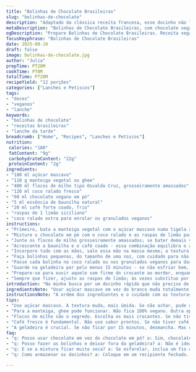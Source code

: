 ```yaml
---
title: "Bolinhas de Chocolate Brasileiras"
slug: "bolinhas-de-chocolate"
description: "Adaptado da clássica receita francesa, esse docinho não leva ovos nem lactose. Substituí o açúcar tradicional por mascavo, o cacau por chocolate vegano e acrescentei café coado para dar um sabor mais intenso. Mistura de texturas entre o crocante do floco de milho e o sabor cítrico da raspinha de laranja. Fácil, rápido, sem forno, perfeito para beliscar no fim da tarde junto com um café fresco."
metaDescription: "Bolinhas de Chocolate Brasileiras, com chocolate vegano e café. Delícia crocante e fácil de fazer, sem açúcar branco e sem forno."
ogDescription: "Prepare Bolinhas de Chocolate Brasileiras. Receita vegana com café e chocolate. Crocante e fácil de fazer, ideal para um lanche da tarde."
focusKeyphrase: "Bolinhas de Chocolate Brasileiras"
date: 2025-08-10
draft: false
image: bolinhas-de-chocolate.jpg
author: "Julia"
prepTime: PT20M
cookTime: PT0M
totalTime: PT20M
recipeYield: "12 porções"
categories: ["Lanches e Petiscos"]
tags:
- "doces"
- "veganos"
- "lanche"
keywords:
- "bolinhas de chocolate"
- "receitas brasileiras"
- "lanche da tarde"
breadcrumb: ["Home", "Recipes", "Lanches e Petiscos"]
nutrition: 
 calories: "180"
 fatContent: "9g"
 carbohydrateContent: "22g"
 proteinContent: "2g"
ingredients:
- "180 ml açúcar mascavo"
- "110 g manteiga vegetal ou ghee"
- "400 ml flocos de milho tipo Osvaldo Cruz, grosseiramente amassados"
- "120 ml coco ralado fresco"
- "60 ml chocolate vegano em pó"
- "5 ml essência de baunilha natural"
- "20 ml café forte coado, frio"
- "raspas de 1 limão siciliano"
- "coco ralado extra para enrolar ou granulados veganos"
instructions:
- "Primeiro, bata a manteiga vegetal com o açúcar mascavo numa tigela até conseguir um creme homogêneo e levemente aerado; a textura tem que ficar macia ao toque, sem ficar corrida."
- "Misture o chocolate em pó com o coco ralado e as raspas de limão para dar aquele aroma que corta a doçura — o toque cítrico ativa o paladar, não subestime."
- "Junte os flocos de milho grosseiramente amassados; se bater demais vai perder a crocância que faz diferença, então mãos leves mas firmes ao envolver tudo."
- "Acrescente a baunilha e o café coado - essa combinação equilibra o amargor com a doçura do açúcar mascavo; se quiser, pode usar cachaça ao invés de café para dar um perfil tropical, fica outra história."
- "Incorpore tudo com as mãos, vale essa mão na massa mesmo; a textura tem que ser consistente pra modelar."
- "Faça bolinhas pequenas, do tamanho de uma noz, com cuidado para não esfarelar; se estiver muito seca, um fiozinho de água ou café, mas nada de exagerar, senão gruda demais."
- "Passe cada bolinha no coco ralado ou nos granulados veganos para dar acabamento e textura; essa etapa é fundamental pra evitar que grudem e também dá um visual artesanal."
- "Guarde na geladeira por pelo menos 15 minutos - se não esfriar bem, desmancha na hora de servir. Se improvisar na geladeira, o ponto da manteiga vai ajudar a ajustar a firmeza."
- "Prepare-se para ouvir aquele som firme do crocante ao morder, enquanto o aroma da baunilha e do limão invade a cozinha."
- "Sempre que fizer, ajusto as raspas de limão; às vezes substituo por laranja pra dar uma variação de sabor, especialmente no inverno, quando o cítrico heavy é melhor."
introduction: "Na minha busca por um docinho rápido que não precise de forno e satisfizesse a vontade do pessoal aqui em casa, encontrei essa variação das famosas boulettes au chocolat, adaptadas para ingredientes que a gente tem às mãos no Brasil. Troquei o açúcar tradicional por mascavo, que traz um toque mais profundo e úmido. Usei manteiga vegetal para evitar lactose mas mantém aquela cremosidade que segura a massa. O segredo? O café forte – que dispensa a bebida depois, porque ativa o sabor do chocolate sem amargar. E a raspinha de limão, que veio de um experimento tentando evitar o enjoativo do chocolate puro, virou marca registrada. Rápido, fácil, dá para fazer com as crianças, e hospedar com uma cerveja preta ou cachaça envelhecida, para os adultos. Mas se não tiver os flocos de milho certos, pode trocar por aveia grossa – uma ousadia que aprovamos em casa. As bolinhas são de fácil armazenamento, mas deve ficar geladinha para o ponto certo. Adaptações fazem dessa receita um clássico com sotaque brasileiro, aquele sabor artesanal que só tem quando você faz com intimidade e seu próprio toque."
ingredientsNote: "Usar açúcar mascavo em vez do branco muda totalmente o resultado; traz umidade e um sabor mais profundo. Se não encontrar manteiga vegetal, ghee (manteiga clarificada) funciona bem, só perde o aspecto 100% vegano. Para os flocos, não vá atrás dos mais finos – eles precisam estar crocantes, assim conservam aquela textura que quebra o padrão do docinho mole. O cacau deve ser de boa qualidade, mas pode experimentar o chocolate vegano em pó, encontrei versões com sabor mais intenso e menos amargo. Café coado, preferencialmente fresco e forte; substitua por cachaça ou rum para um toque mais brasileiro e alcoólico, mas não exagere para não desequilibrar a doçura. O coco ralado fresco é o melhor, mas o seco potente também dá certo — só asseque o excesso para não afetar a umidade da bola. Raspas de limão siciliano trazem brilho ao aroma, mas podem substituir por laranja ou tangerina, dependendo da estação."
instructionsNote: "A ordem dos ingredientes e o cuidado com as texturas fazem diferença. Sempre misture o açúcar e a manteiga primeiro para conseguir uma base cremosa; rápido, sem bater demais para não virar uma papa. Incorporar os sólidos com leveza ajuda a manter o contraste crocante. A baunilha e o café entram quase no final para fixar o aroma – se adicionar antes demais, o sabor se perde. Modelar com as mãos sujas de mistura ajuda a sentir a textura ideal; se a massa esfarela, é hora do café ou um pouco de água. Passe no coco ralado com delicadeza para não deformar a bola; esse passo é fundamental para uma boa apresentação e para evitar que grude. Leve à geladeira – mas atenção para não deixar tempo demais e ficar dura demais, a textura tem que ser macia e firme na medida, um ponto que só se aprende no tranco. Escuto a mudança na consistência ao apertar – é quando sei que está na medida certa. Serve com café fresco e pão de queijo, experiência que depois conto."
tips:
- "Use açúcar mascavo. A textura muda, mais úmida. Se não achar, pode usar açúcar demerara. Mas o sabor e a umidade não são os mesmos."
- "Para a manteiga, ghee pode funcionar. Não fica 100% vegano. Outra opção é óleo de coco, mas dá um gosto diferente. Experimente e veja qual combina mais com você."
- "Flocos de milho são o segredo. Escolha os mais crocantes. Se não tiver, aveia grossa pode funcionar. O resultado é diferente, mas pode surpreender."
- "Café fresco é fundamental. Não use sabor prontos. Se não tiver café, tente usar cachaça. Não coloque demais, a doçura precisa se equilibrar."
- "A geladeira é crucial. Se não ficar por 15 minutos, desmancha. Mas cuidado, não deixe tempo demais. Fica dura, quando morde não é agradável."
faq:
- "q: Posso usar chocolate em vez do chocolate em pó? a: Sim, chocolate derretido funciona. Cuidado com a quantidade, o doce pode ficar muito pesado. Use menos."
- "q: Posso fazer as bolinhas e deixar fora da geladeira? a: Não é ideal. Elas perdem a firmeza. Se precisar, guarde em local fresco. Mas o ideal é geladeira."
- "q: E se a mistura ficar muito seca? a: Se esfarelar, inclua um fio de água ou café. Vá com calma. Não exagere senão gruda tudo."
- "q: Como armazenar os docinhos? a: Coloque em um recipiente fechado. Geladeira é melhor. Se sair, use papel manteiga para não grudar."

---
```

